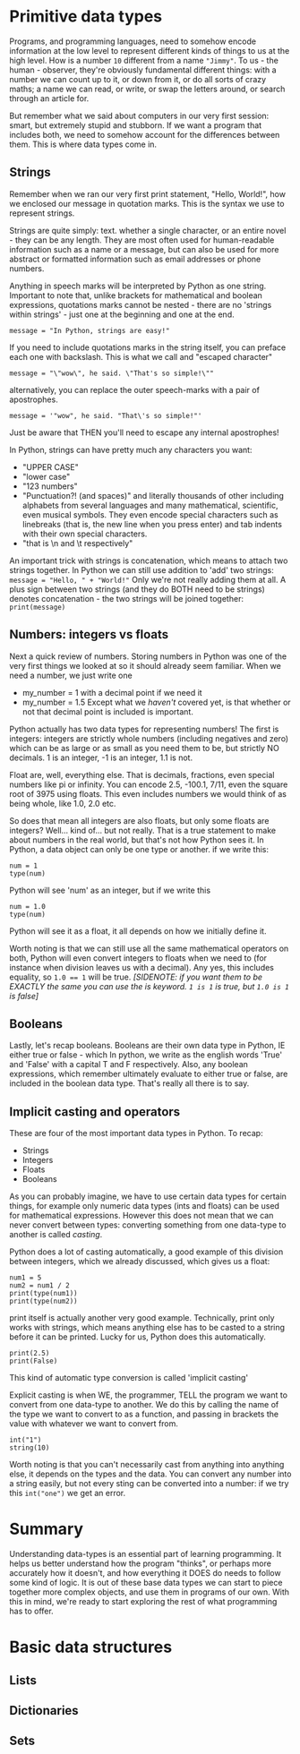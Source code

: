 # Primitive data types
Programs, and programming languages, need to somehow encode information at the low level to represent different kinds of things to us at the high level. How is a number `10` different from a name `"Jimmy"`. To us - the human - observer, they're obviously fundamental different things: with a number we can count up to it, or down from it, or do all sorts of crazy maths; a name we can read, or write, or swap the letters around, or search through an article for.

But remember what we said about computers in our very first session: smart, but extremely stupid and stubborn. If we want a program that includes both, we need to somehow account for the differences between them. This is where data types come in.

## Strings
Remember when we ran our very first print statement, "Hello, World!", how we enclosed our message in quotation marks. This is the syntax we use to represent strings.

Strings are quite simply: text. whether a single character, or an entire novel - they can be any length. They are most often used for human-readable information such as a name or a message, but can also be used for more abstract or formatted information such as email addresses or phone numbers.

Anything in speech marks will be interpreted by Python as one string. Important to note that, unlike brackets for mathematical and boolean expressions, quotations marks cannot be nested - there are no 'strings within strings' - just one at the beginning and one at the end.

`message = "In Python, strings are easy!"`

If you need to include quotations marks in the string itself, you can preface each one with backslash. This is what we call and "escaped character"

`message = "\"wow\", he said. \"That's so simple!\""`

alternatively, you can replace the outer speech-marks with a pair of apostrophes.

`message = '"wow", he said. "That\'s so simple!"'`

Just be aware that THEN you'll need to escape any internal apostrophes!

In Python, strings can have pretty much any characters you want:
* "UPPER CASE"
* "lower case"
* "123 numbers"
* "Punctuation?! (and spaces)"
and literally thousands of other including alphabets from several languages and many mathematical, scientific, even musical symbols. They even encode special characters such as linebreaks (that is, the new line when you press enter) and tab indents with their own special characters.
* "that is \n and \t respectively"

An important trick with strings is concatenation, which means to attach two strings together. In Python we can still use addition to 'add' two strings:
`message = "Hello, " + "World!"`
Only we're not really adding them at all. A plus sign between two strings (and they do BOTH need to be strings) denotes concatenation - the two strings will be joined together:
`print(message)`

## Numbers: integers vs floats
Next a quick review of numbers. Storing numbers in Python was one of the very first things we looked at so it should already seem familiar. When we need a number, we just write one
* my_number = 1
with a decimal point if we need it
* my_number = 1.5
Except what we *haven't* covered yet, is that whether or not that decimal point is included is important.

Python actually has two data types for representing numbers! The first is integers: integers are strictly whole numbers (including negatives and zero) which can be as large or as small as you need them to be, but strictly NO decimals. 1 is an integer, -1 is an integer, 1.1 is not.

Float are, well, everything else. That is decimals, fractions, even special numbers like pi or infinity. You can encode 2.5, -100.1, 7/11, even the square root of 3975 using floats. This even includes numbers we would think of as being whole, like 1.0, 2.0 etc.

So does that mean all integers are also floats, but only some floats are integers? Well... kind of... but not really. That is a true statement to make about numbers in the real world, but that's not how Python sees it. In Python, a data object can only be one type or another. if we write this:
~~~
num = 1
type(num)
~~~
Python will see 'num' as an integer, but if we write this
~~~
num = 1.0
type(num)
~~~
Python will see it as a float, it all depends on how we initially define it.

Worth noting is that we can still use all the same mathematical operators on both, Python will even convert integers to floats when we need to (for instance when division leaves us with a decimal). Any yes, this includes equality, so `1.0 == 1` will be true. *[SIDENOTE: if you want them to be EXACTLY the same you can use the is keyword. `1 is 1` is true, but `1.0 is 1` is false]*

## Booleans
Lastly, let's recap booleans. Booleans are their own data type in Python, IE either true or false - which In python, we write as the english words 'True' and 'False' with a capital T and F respectively. Also, any boolean expressions, which remember ultimately evaluate to either true or false, are included in the boolean data type. That's really all there is to say.

## Implicit casting and operators
These are four of the most important data types in Python. To recap:
* Strings
* Integers
* Floats
* Booleans

As you can probably imagine, we have to use certain data types for certain things, for example only numeric data types (ints and floats) can be used for mathematical expressions. However this does not mean that we can never convert between types: converting something from one data-type to another is called *casting*.

Python does a lot of casting automatically, a good example of this division between integers, which we already discussed, which gives us a float:
~~~
num1 = 5
num2 = num1 / 2
print(type(num1))
print(type(num2))
~~~
print itself is actually another very good example. Technically, print only works with strings, which means anything else has to be casted to a string before it can be printed. Lucky for us, Python does this automatically.
~~~
print(2.5)
print(False)
~~~
This kind of automatic type conversion is called 'implicit casting'

Explicit casting is when WE, the programmer, TELL the program we want to convert from one data-type to another. We do this by calling the name of the type we want to convert to as a function, and passing in brackets the value with whatever we want to convert from.
~~~
int("1")
string(10)
~~~
Worth noting is that you can't necessarily cast from anything into anything else, it depends on the types and the data. You can convert any number into a string easily, but not every sting can be converted into a number: if we try this `int("one")` we get an error.

# Summary
Understanding data-types is an essential part of learning programming. It helps us better understand how the program "thinks", or perhaps more accurately how it doesn't, and how everything it DOES do needs to follow some kind of logic. It is out of these base data types we can start to piece together more complex objects, and use them in programs of our own. With this in mind, we're ready to start exploring the rest of what programming has to offer.  

# Basic data structures

## Lists

## Dictionaries

## Sets

